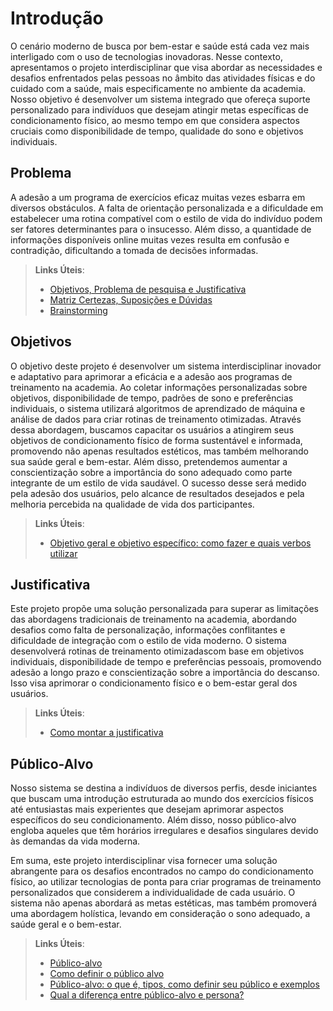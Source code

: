 # Introdução

O cenário moderno de busca por bem-estar e saúde está cada vez mais interligado com o uso de tecnologias inovadoras. Nesse contexto, apresentamos o projeto interdisciplinar que visa abordar as necessidades e desafios enfrentados pelas pessoas no âmbito das atividades físicas e do cuidado com a saúde, mais especificamente no ambiente da academia. Nosso objetivo é desenvolver um sistema integrado que ofereça suporte personalizado para indivíduos que desejam atingir metas específicas de condicionamento físico, ao mesmo tempo em que considera aspectos cruciais como disponibilidade de tempo, qualidade do sono e objetivos individuais.

## Problema

A adesão a um programa de exercícios eficaz muitas vezes esbarra em diversos obstáculos. A falta de orientação personalizada e a dificuldade em estabelecer uma rotina compatível com o estilo de vida do indivíduo podem ser fatores determinantes para o insucesso. Além disso, a quantidade de informações disponíveis online muitas vezes resulta em confusão e contradição, dificultando a tomada de decisões informadas.


> **Links Úteis**:
> - [Objetivos, Problema de pesquisa e Justificativa](https://medium.com/@versioparole/objetivos-problema-de-pesquisa-e-justificativa-c98c8233b9c3)
> - [Matriz Certezas, Suposições e Dúvidas](https://medium.com/educa%C3%A7%C3%A3o-fora-da-caixa/matriz-certezas-suposi%C3%A7%C3%B5es-e-d%C3%BAvidas-fa2263633655)
> - [Brainstorming](https://www.euax.com.br/2018/09/brainstorming/)

## Objetivos
O objetivo deste projeto é desenvolver um sistema interdisciplinar inovador e adaptativo para aprimorar a eficácia e a adesão aos programas de treinamento na academia. Ao coletar informações personalizadas sobre objetivos, disponibilidade de tempo, padrões de sono e preferências individuais, o sistema utilizará algoritmos de aprendizado de máquina e análise de dados para criar  rotinas de treinamento otimizadas. Através dessa abordagem, buscamos capacitar os usuários a atingirem seus objetivos de condicionamento físico de forma sustentável e informada, promovendo não apenas resultados estéticos, mas também melhorando sua saúde geral e bem-estar. Além disso, pretendemos aumentar a conscientização sobre a importância do sono adequado como parte integrante de um estilo de vida saudável. O sucesso desse  será medido pela adesão dos usuários, pelo alcance de resultados desejados e pela melhoria percebida na qualidade de vida dos participantes.

 
> **Links Úteis**:
> - [Objetivo geral e objetivo específico: como fazer e quais verbos utilizar](https://blog.mettzer.com/diferenca-entre-objetivo-geral-e-objetivo-especifico/)

## Justificativa
Este projeto propõe uma solução personalizada para superar as limitações das abordagens tradicionais de treinamento na academia, abordando desafios como falta de personalização, informações conflitantes e dificuldade de integração com o estilo de vida moderno. O sistema desenvolverá rotinas de treinamento otimizadascom base em objetivos individuais, disponibilidade de tempo e preferências pessoais, promovendo adesão a longo prazo e conscientização sobre a importância do descanso. Isso visa aprimorar o condicionamento físico e o bem-estar geral dos usuários.

> **Links Úteis**:
> - [Como montar a justificativa](https://guiadamonografia.com.br/como-montar-justificativa-do-tcc/)

## Público-Alvo
Nosso sistema se destina a indivíduos de diversos perfis, desde iniciantes que buscam uma introdução estruturada ao mundo dos exercícios físicos até entusiastas mais experientes que desejam aprimorar aspectos específicos do seu condicionamento. Além disso, nosso  público-alvo engloba aqueles que têm horários irregulares e desafios singulares devido às demandas da vida moderna.

Em suma, este projeto interdisciplinar visa fornecer uma solução abrangente para os desafios encontrados no campo do condicionamento físico, ao utilizar tecnologias de  ponta para criar programas de treinamento personalizados que considerem a individualidade de cada usuário. O sistema não apenas abordará as metas estéticas, mas também promoverá uma abordagem holística, levando em consideração o sono adequado, a saúde geral e o bem-estar.


> **Links Úteis**:
> - [Público-alvo](https://blog.hotmart.com/pt-br/publico-alvo/)
> - [Como definir o público alvo](https://exame.com/pme/5-dicas-essenciais-para-definir-o-publico-alvo-do-seu-negocio/)
> - [Público-alvo: o que é, tipos, como definir seu público e exemplos](https://klickpages.com.br/blog/publico-alvo-o-que-e/)
> - [Qual a diferença entre público-alvo e persona?](https://rockcontent.com/blog/diferenca-publico-alvo-e-persona/)
